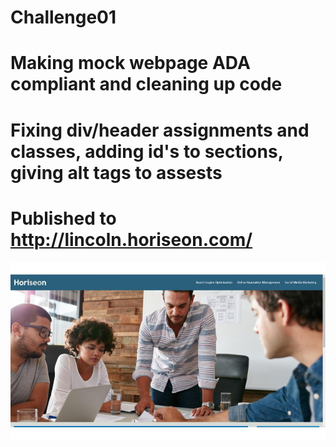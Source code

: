 # Challenge01

# Making mock webpage ADA compliant and cleaning up code

# Fixing div/header assignments and classes, adding id's to sections, giving alt tags to assests

# Published to http://lincoln.horiseon.com/

![](assets/images/website-screenshot.jpg)

